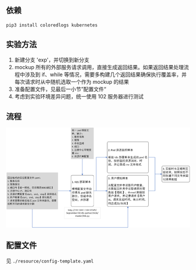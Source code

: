 ## 依赖

```shell
pip3 install coloredlogs kubernetes
```

## 实验方法

1. 新建分支 'exp'，并切换到新分支
2. mockup 所有的外部服务请求调用，直接生成返回结果。如果返回结果处理流程中涉及到 if、while
等情况，需要多构建几个返回结果确保执行覆盖率，并每次请求时从中随机选取一个作为 mockup 的结果
3. 准备配置文件，见最后一小节”配置文件“
4. 考虑到实验环境差异问题，统一使用 102 服务器进行测试

## 流程

![工具流程](./resource/overview.png)

## 配置文件

见 `./resource/config-template.yaml`
